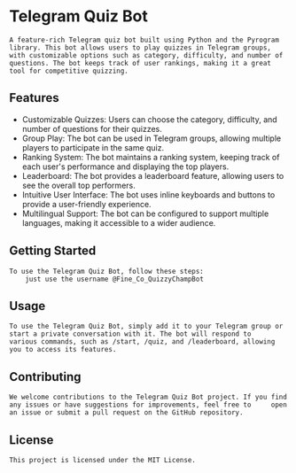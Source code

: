 # Telegram Quiz Bot

    A feature-rich Telegram quiz bot built using Python and the Pyrogram library. This bot allows users to play quizzes in Telegram groups, with customizable options such as category, difficulty, and number of questions. The bot keeps track of user rankings, making it a great tool for competitive quizzing.

## Features
- Customizable Quizzes: Users can choose the category, difficulty, and number of questions for their quizzes.
- Group Play: The bot can be used in Telegram groups, allowing multiple players to participate in the same quiz.
- Ranking System: The bot maintains a ranking system, keeping track of each user's performance and displaying the top players.
- Leaderboard: The bot provides a leaderboard feature, allowing users to see the overall top performers.
- Intuitive User Interface: The bot uses inline keyboards and buttons to provide a user-friendly experience.
- Multilingual Support: The bot can be configured to support multiple languages, making it accessible to a wider audience.

## Getting Started
    To use the Telegram Quiz Bot, follow these steps:
        just use the username @Fine_Co_QuizzyChampBot 

## Usage
    To use the Telegram Quiz Bot, simply add it to your Telegram group or start a private conversation with it. The bot will respond to       various commands, such as /start, /quiz, and /leaderboard, allowing you to access its features.

## Contributing
    We welcome contributions to the Telegram Quiz Bot project. If you find any issues or have suggestions for improvements, feel free to     open an issue or submit a pull request on the GitHub repository.

## License
    This project is licensed under the MIT License.
